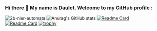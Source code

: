 
### Hi there 👋 My name is Daulet. Welcome to my GitHub profile :
![2b-nier-automata](https://user-images.githubusercontent.com/47030118/129056372-a5fefa1d-2ad3-49aa-a0e1-bc62f2191b96.gif)
![Anurag's GitHub stats](https://github-readme-stats.vercel.app/api?username=Headsman-4899&show_icons=true&theme=radical)
[![Readme Card](https://github-readme-stats.vercel.app/api/pin/?username=Headsman-4899&repo=NodeJs&theme=radical)](https://github.com/anuraghazra/github-readme-stats)
[![Readme Card](https://github-readme-stats.vercel.app/api/pin/?username=Headsman-4899&repo=Backend-for-Highloaded-Environment&t&theme=radical)](https://github.com/anuraghazra/github-readme-stats)
[![trophy](https://github-profile-trophy.vercel.app/?username=Headsman-4899&margin-w=29&theme=juicyfresh)](https://github.com/ryo-ma/github-profile-trophy)

